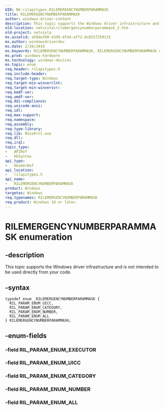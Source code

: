 ```yaml
---
UID: NE:rilapitypes.RILEMERGENCYNUMBERPARAMMASK
title: RILEMERGENCYNUMBERPARAMMASK
author: windows-driver-content
description: This topic supports the Windows driver infrastructure and is not intended to be used directly from your code.
old-location: netvista\rilemergencynumberparammask_2.htm
old-project: netvista
ms.assetid: a59daf60-43d9-4fe4-af72-dc031f259133
ms.author: windowsdriverdev
ms.date: 2/26/2018
ms.keywords: RILEMERGENCYNUMBERPARAMMASK, RILEMERGENCYNUMBERPARAMMASK enumeration [Network Drivers Starting with Windows Vista], RIL_PARAM_ENUM_ALL, RIL_PARAM_ENUM_CATEGORY, RIL_PARAM_ENUM_NUMBER, RIL_PARAM_ENUM_UICC, netvista.rilemergencynumberparammask_2, rilapitypes/RILEMERGENCYNUMBERPARAMMASK, rilapitypes/RIL_PARAM_ENUM_ALL, rilapitypes/RIL_PARAM_ENUM_CATEGORY, rilapitypes/RIL_PARAM_ENUM_NUMBER, rilapitypes/RIL_PARAM_ENUM_UICC
ms.prod: windows-hardware
ms.technology: windows-devices
ms.topic: enum
req.header: rilapitypes.h
req.include-header: 
req.target-type: Windows
req.target-min-winverclnt: 
req.target-min-winversvr: 
req.kmdf-ver: 
req.umdf-ver: 
req.ddi-compliance: 
req.unicode-ansi: 
req.idl: 
req.max-support: 
req.namespace: 
req.assembly: 
req.type-library: 
req.lib: NtosKrnl.exe
req.dll: 
req.irql: 
topic_type:
-	APIRef
-	kbSyntax
api_type:
-	HeaderDef
api_location:
-	rilapitypes.h
api_name:
-	RILEMERGENCYNUMBERPARAMMASK
product: Windows
targetos: Windows
req.typenames: RILEMERGENCYNUMBERPARAMMASK
req.product: Windows 10 or later.
---
```


# RILEMERGENCYNUMBERPARAMMASK enumeration


## -description


This topic supports the Windows driver infrastructure and is not intended to be used directly from your code. 


## -syntax


````
typedef enum _RILEMERGENCYNUMBERPARAMMASK { 
  RIL_PARAM_ENUM_UICC,
  RIL_PARAM_ENUM_CATEGORY,
  RIL_PARAM_ENUM_NUMBER,
  RIL_PARAM_ENUM_ALL
} RILEMERGENCYNUMBERPARAMMASK;
````


## -enum-fields




### -field RIL_PARAM_ENUM_EXECUTOR


### -field RIL_PARAM_ENUM_UICC


### -field RIL_PARAM_ENUM_CATEGORY


### -field RIL_PARAM_ENUM_NUMBER


### -field RIL_PARAM_ENUM_ALL

